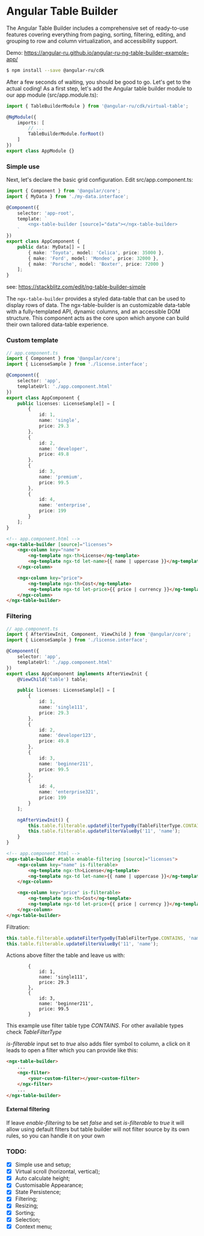 # Angular Table Builder

The Angular Table Builder includes a comprehensive set of ready-to-use features covering everything from paging,
sorting, filtering, editing, and grouping to row and column virtualization, and accessibility support.

Demo: https://angular-ru.github.io/angular-ru-ng-table-builder-example-app/

```bash
$ npm install --save @angular-ru/cdk
```

After a few seconds of waiting, you should be good to go. Let's get to the actual coding! As a first step, let's add the
Angular table builder module to our app module (src/app.module.ts):

```typescript
import { TableBuilderModule } from '@angular-ru/cdk/virtual-table';

@NgModule({
    imports: [
        // ...
        TableBuilderModule.forRoot()
    ]
})
export class AppModule {}
```

### Simple use

Next, let's declare the basic grid configuration. Edit src/app.component.ts:

```typescript
import { Component } from '@angular/core';
import { MyData } from './my-data.interface';

@Component({
    selector: 'app-root',
    template: `
        <ngx-table-builder [source]="data"></ngx-table-builder>
    `
})
export class AppComponent {
    public data: MyData[] = [
        { make: 'Toyota', model: 'Celica', price: 35000 },
        { make: 'Ford', model: 'Mondeo', price: 32000 },
        { make: 'Porsche', model: 'Boxter', price: 72000 }
    ];
}
```

see: https://stackblitz.com/edit/ng-table-builder-simple

The `ngx-table-builder` provides a styled data-table that can be used to display rows of data. The ngx-table-builder is
an customizable data-table with a fully-templated API, dynamic columns, and an accessible DOM structure. This component
acts as the core upon which anyone can build their own tailored data-table experience.

### Custom template

```typescript
// app.component.ts
import { Component } from '@angular/core';
import { LicenseSample } from './license.interface';

@Component({
    selector: 'app',
    templateUrl: './app.component.html'
})
export class AppComponent {
    public licenses: LicenseSample[] = [
        {
            id: 1,
            name: 'single',
            price: 29.3
        },
        {
            id: 2,
            name: 'developer',
            price: 49.8
        },
        {
            id: 3,
            name: 'premium',
            price: 99.5
        },
        {
            id: 4,
            name: 'enterprise',
            price: 199
        }
    ];
}
```

```html
<!-- app.component.html -->
<ngx-table-builder [source]="licenses">
    <ngx-column key="name">
        <ng-template ngx-th>License</ng-template>
        <ng-template ngx-td let-name>{{ name | uppercase }}</ng-template>
    </ngx-column>

    <ngx-column key="price">
        <ng-template ngx-th>Cost</ng-template>
        <ng-template ngx-td let-price>{{ price | currency }}</ng-template>
    </ngx-column>
</ngx-table-builder>
```

### Filtering

```typescript
// app.component.ts
import { AfterViewInit, Component, ViewChild } from '@angular/core';
import { LicenseSample } from './license.interface';

@Component({
    selector: 'app',
    templateUrl: './app.component.html'
})
export class AppComponent implements AfterViewInit {
    @ViewChild('table') table;

    public licenses: LicenseSample[] = [
        {
            id: 1,
            name: 'single111',
            price: 29.3
        },
        {
            id: 2,
            name: 'developer123',
            price: 49.8
        },
        {
            id: 3,
            name: 'beginner211',
            price: 99.5
        },
        {
            id: 4,
            name: 'enterprise321',
            price: 199
        }
    ];

    ngAfterViewInit() {
        this.table.filterable.updateFilterTypeBy(TableFilterType.CONTAINS, 'er');
        this.table.filterable.updateFilterValueBy('11', 'name');
    }
}
```

```html
<!-- app.component.html -->
<ngx-table-builder #table enable-filtering [source]="licenses">
    <ngx-column key="name" is-filterable>
        <ng-template ngx-th>License</ng-template>
        <ng-template ngx-td let-name>{{ name | uppercase }}</ng-template>
    </ngx-column>

    <ngx-column key="price" is-filterable>
        <ng-template ngx-th>Cost</ng-template>
        <ng-template ngx-td let-price>{{ price | currency }}</ng-template>
    </ngx-column>
</ngx-table-builder>
```

Filtration:

```typescript
this.table.filterable.updateFilterTypeBy(TableFilterType.CONTAINS, 'name');
this.table.filterable.updateFilterValueBy('11', 'name');
```

Actions above filter the table and leave us with:

```
        {
            id: 1,
            name: 'single111',
            price: 29.3
        },
        {
            id: 3,
            name: 'beginner211',
            price: 99.5
        }
```

This example use filter table type _CONTAINS_. For other available types check _TableFilterType_

_is-filterable_ input set to _true_ also adds filer symbol to column, a click on it leads to open a filter which you can
provide like this:

```html
<ngx-table-builder>
    ...
    <ngx-filter>
        <your-custom-filter></your-custom-filter>
    </ngx-filter>
    ...
</ngx-table-builder>
```

#### External filtering

If leave _enable-filtering_ to be set _false_ and set _is-filterable_ to _true_ it will allow using default filters but
table builder will not filter source by its own rules, so you can handle it on your own

### TODO:

-   [x] Simple use and setup;
-   [x] Virtual scroll (horizontal, vertical);
-   [x] Auto calculate height;
-   [x] Customisable Appearance;
-   [x] State Persistence;
-   [x] Filtering;
-   [x] Resizing;
-   [x] Sorting;
-   [x] Selection;
-   [x] Context menu;
